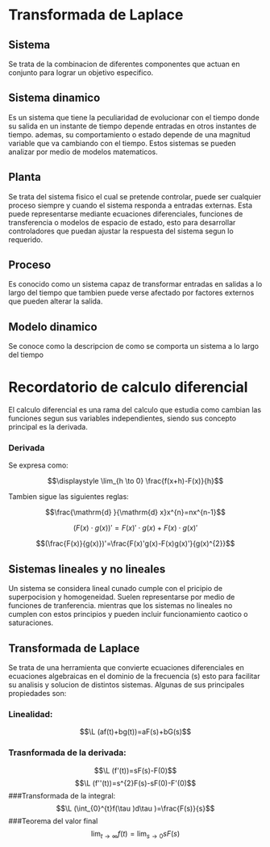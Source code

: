 # Transformada de Laplace
## Sistema
Se trata de la combinacion de diferentes componentes que actuan en conjunto para lograr un objetivo especifico.
## Sistema dinamico
Es un sistema que tiene la peculiaridad de evolucionar con el tiempo donde su salida en un instante de tiempo depende entradas en otros instantes de tiempo. ademas, su comportamiento o estado depende de una magnitud variable que va cambiando con el tiempo. Estos sistemas se pueden analizar por medio de modelos matematicos.
## Planta
Se trata del sistema fisico el cual se pretende controlar, puede ser cualquier proceso siempre y cuando el sistema responda a entradas externas. Esta puede representarse mediante ecuaciones diferenciales, funciones de transferencia o modelos de espacio de estado, esto para desarrollar controladores que puedan ajustar la respuesta del sistema segun lo requerido.
## Proceso
Es conocido como un sistema capaz de transformar entradas en salidas a lo largo del tiempo que tambien puede verse afectado por factores externos que pueden alterar la salida.
## Modelo dinamico
Se conoce como la descripcion de como se comporta un sistema a lo largo del tiempo
# Recordatorio de calculo diferencial
El calculo diferencial es una rama del calculo que estudia como cambian las funciones segun sus variables independientes, siendo sus concepto principal es la derivada.
### Derivada
Se expresa como:

$$\displaystyle \lim_{h \to 0} \frac{f(x+h)-F(x)}{h}$$


Tambien sigue las siguientes reglas:


$$\frac{\mathrm{d} }{\mathrm{d} x}x^{n}=nx^{n-1}$$


$$(F(x)\cdot g(x))'=F(x)'\cdot g(x)+F(x)\cdot g(x)'$$


$$(\frac{F(x)}{g(x)})'=\frac{F(x)'g(x)-F(x)g(x)'}{g(x)^{2}}$$


## Sistemas lineales y no lineales
Un sistema se considera lineal cunado cumple con el pricipio de superpocision y homogeneidad. Suelen representarse por medio de funciones de tranferencia.
mientras que los sistemas no lineales no cumplen con estos principios y pueden incluir funcionamiento caotico o saturaciones.
## Transformada de Laplace
Se trata de una herramienta que convierte ecuaciones diferenciales en ecuaciones algebraicas en el dominio de la frecuencia (s) esto para facilitar su analisis y solucion de distintos sistemas.
Algunas de sus principales propiedades son:
### Linealidad:
$$\L (af(t)+bg(t))=aF(s)+bG(s)$$
### Trasnformada de la derivada:
$$\L (f'(t))=sF(s)-F(0)$$
$$\L (f''(t))=s^{2}F(s)-sF(0)-F'(0)$$
###Transformada de la integral:
$$\L (\int_{0}^{t}f(\tau )d\tau )=\frac{F(s)}{s}$$
###Teorema del valor final
$$\displaystyle \lim_{t \to \infty }f(t)=\displaystyle \lim_{s \to 0}sF(s)$$
